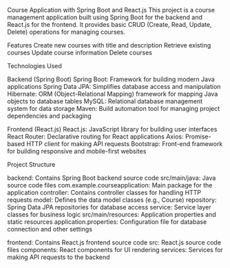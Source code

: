 
Course Application with Spring Boot and React.js
This project is a course management application built using Spring Boot for the backend and React.js for the frontend. It provides basic CRUD (Create, Read, Update, Delete) operations for managing courses.

Features
Create new courses with title and description
Retrieve existing courses
Update course information
Delete courses

Technologies Used

Backend (Spring Boot)
Spring Boot: Framework for building modern Java applications
Spring Data JPA: Simplifies database access and manipulation
Hibernate: ORM (Object-Relational Mapping) framework for mapping Java objects to database tables
MySQL: Relational database management system for data storage
Maven: Build automation tool for managing project dependencies and packaging

Frontend (React.js)
React.js: JavaScript library for building user interfaces
React Router: Declarative routing for React applications
Axios: Promise-based HTTP client for making API requests
Bootstrap: Front-end framework for building responsive and mobile-first websites

Project Structure

backend: Contains Spring Boot backend source code
src/main/java: Java source code files
com.example.courseapplication: Main package for the application
controller: Contains controller classes for handling HTTP requests
model: Defines the data model classes (e.g., Course)
repository: Spring Data JPA repositories for database access
service: Service layer classes for business logic
src/main/resources: Application properties and static resources
application.properties: Configuration file for database connection and other settings

frontend: Contains React.js frontend source code
src: React.js source code files
components: React components for UI rendering
services: Services for making API requests to the backend
